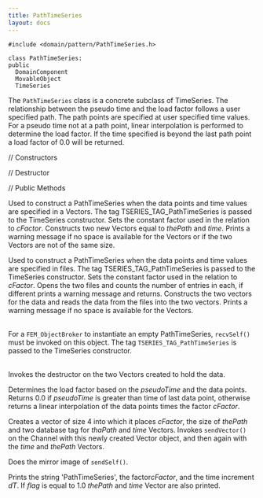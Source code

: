 ```yaml
---
title: PathTimeSeries
layout: docs
---
```


```{.cpp}
#include <domain/pattern/PathTimeSeries.h>
```

```{.cpp}
class PathTimeSeries: 
public
  DomainComponent
  MovableObject
  TimeSeries
```


The `PathTimeSeries` class is a concrete subclass of TimeSeries. The
relationship between the pseudo time and the load factor follows a user
specified path. The path points are specified at user specified time
values. For a pseudo time not at a path point, linear interpolation is
performed to determine the load factor. If the time specified is beyond
the last path point a load factor of $0.0$ will be returned.

// Constructors




// Destructor


// Public Methods





Used to construct a PathTimeSeries when the data points and time values
are specified in a Vectors. The tag TSERIES_TAG_PathTimeSeries is passed
to the TimeSeries constructor. Sets the constant factor used in the
relation to *cFactor*. Constructs two new Vectors equal to *thePath* and
*time*. Prints a warning message if no space is available for the
Vectors or if the two Vectors are not of the same size.

Used to construct a PathTimeSeries when the data points and time values
are specified in files. The tag TSERIES_TAG_PathTimeSeries is passed to
the TimeSeries constructor. Sets the constant factor used in the
relation to *cFactor*. Opens the two files and counts the number of
entries in each, if different prints a warning message and returns.
Constructs the two vectors for the data and reads the data from the
files into the two vectors. Prints a warning message if no space is
available for the Vectors.

\
For a `FEM_ObjectBroker` to instantiate an empty PathTimeSeries,
`recvSelf()` must be invoked on this object. The tag
`TSERIES_TAG_PathTimeSeries` is passed to the TimeSeries constructor.

\
Invokes the destructor on the two Vectors created to hold the data.


Determines the load factor based on the *pseudoTime* and the data
points. Returns $0.0$ if *pseudoTime* is greater than time of last data
point, otherwise returns a linear interpolation of the data points times
the factor *cFactor*.

Creates a vector of size 4 into which it places *cFactor*, the size of
*thePath* and two database tag for *thaPath* and *time* Vectors. Invokes
`sendVector()` on the Channel with this newly created Vector object, and
then again with the *time* and *thePath* Vectors.

Does the mirror image of `sendSelf()`.

Prints the string 'PathTimeSeries', the factor*cFactor*, and the time
increment *dT*. If *flag* is equal to $1.0$ *thePath* and *time* Vector
are also printed.


